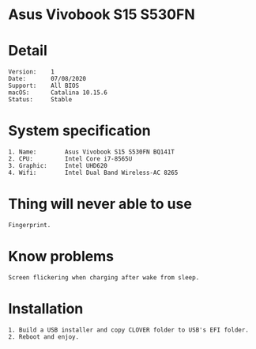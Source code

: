
# Asus Vivobook S15 S530FN

# Detail

	Version:	1
	Date:		07/08/2020
	Support:	All BIOS
	macOS:		Catalina 10.15.6
	Status:		Stable

# System specification

	1. Name:		Asus Vivobook S15 S530FN BQ141T
	2. CPU:			Intel Core i7-8565U
	3. Graphic:		Intel UHD620
	4. Wifi:		Intel Dual Band Wireless-AC 8265

# Thing will never able to use

	Fingerprint.

# Know problems

	Screen flickering when charging after wake from sleep.
	
# Installation

	1. Build a USB installer and copy CLOVER folder to USB's EFI folder.
	2. Reboot and enjoy.
